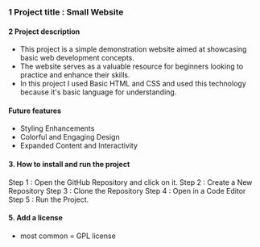 ### 1 Project title : Small Website

#### 2 Project description
- This project is a simple demonstration website aimed at showcasing basic web development concepts.
- The website serves as a valuable resource for beginners looking to practice and enhance their skills.
- In this project I used Basic HTML and CSS and used this technology because it's basic language for understanding.

#### Future features
- Styling Enhancements
- Colorful and Engaging Design
- Expanded Content and Interactivity

#### 3. How to install and run the project
Step 1 : Open the GitHub Repository and click on it.
Step 2 : Create a New Repository
Step 3 : Clone the Repository
Step 4 : Open in a Code Editor
Step 5 : Run the Project.


#### 5. Add a license
- most common = GPL license

